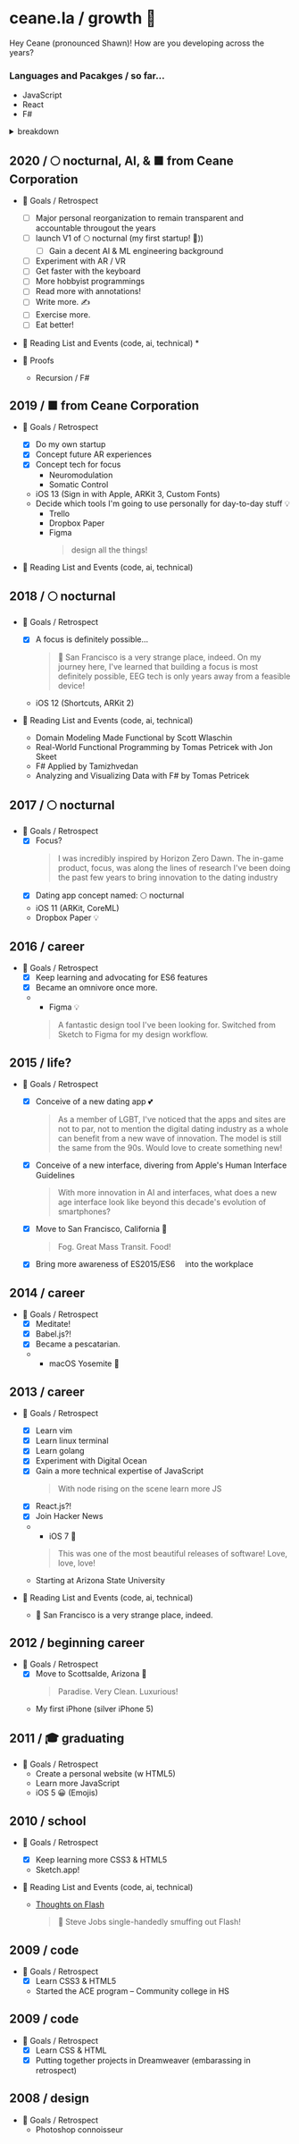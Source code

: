 # ceane.la / growth 🧬

Hey Ceane (pronounced Shawn)! How are you developing across the years? 


### Languages and Pacakges / so far...
  * JavaScript <image src="https://upload.wikimedia.org/wikipedia/commons/thumb/9/99/Unofficial_JavaScript_logo_2.svg/480px-Unofficial_JavaScript_logo_2.svg.png" width="10" height="10">
  * React
  * F#

<details>
  <summary>breakdown</summary>

  ## year / yearly concern
</details>


## 2020 / 🌕 nocturnal, AI, & ■ from Ceane Corporation
* 🎯 Goals / Retrospect
  - [ ] Major personal reorganization to remain transparent and accountable througout the years
  - [ ] launch V1 of 🌕 nocturnal (my first startup! 🍻))
    - [ ] Gain a decent AI & ML engineering background
  - [ ] Experiment with AR / VR
  - [ ] Get faster with the keyboard
  - [ ] More hobbyist programmings
  - [ ] Read more with annotations!
  - [ ] Write more. ✍️
  - [ ] Exercise more.
  - [ ] Eat better!

* 📖 Reading List and Events (code, ai, technical)
  * 

* 🎻 Proofs
  * Recursion / F#

## 2019 / ■ from Ceane Corporation
* 🎯 Goals / Retrospect
  - [x] Do my own startup
  - [x] Concept future AR experiences
  - [x] Concept tech for focus
    * Neuromodulation
    * Somatic Control
  * iOS 13 (Sign in with Apple, ARKit 3, Custom Fonts)
  * Decide which tools I'm going to use personally for day-to-day stuff 💡
    * Trello
    * Dropbox Paper
    * Figma 
      > design all the things!

* 📖 Reading List and Events (code, ai, technical)


## 2018 / 🌕 nocturnal
* 🎯 Goals / Retrospect
  - [x] A focus is definitely possible...
    > 🔮 San Francisco is a very strange place, indeed. On my journey here, I've learned that building a focus is most definitely possible, EEG tech is only years away from a feasible device!
  * iOS 12 (Shortcuts, ARKit 2)

* 📖 Reading List and Events (code, ai, technical)
  * Domain Modeling Made Functional by Scott Wlaschin
  * Real-World Functional Programming by Tomas Petricek with Jon Skeet
  * F# Applied by Tamizhvedan
  * Analyzing and Visualizing Data with F# by Tomas Petricek


## 2017 / 🌕 nocturnal
* 🎯 Goals / Retrospect
  - [x] Focus?
      > I was incredibly inspired by Horizon Zero Dawn. The in-game product, focus, was along the lines of research I've been doing the past few years to bring innovation to the dating industry
  - [x] Dating app concept named: 🌕 nocturnal
  * iOS 11 (ARKit, CoreML)
  * Dropbox Paper 💡


## 2016 / career
* 🎯 Goals / Retrospect
  - [x] Keep learning and advocating for ES6 features
  - [x] Became an omnivore once more.
  - * Figma 💡
    > A fantastic design tool I've been looking for. Switched from Sketch to Figma for my design workflow.


## 2015 / life?
* 🎯 Goals / Retrospect
  - [x] Conceive of a new dating app 💕
    > As a member of LGBT, I've noticed that the apps and sites are not to par, not to mention the digital dating industry as a whole can benefit from a new wave of innovation. The model is still the same from the 90s. Would love to create something new!
  - [x] Conceive of a new interface, divering from Apple's Human Interface Guidelines
    > With more innovation in AI and interfaces, what does a new age interface look like beyond this decade's evolution of smartphones?
  - [x] Move to San Francisco, California 🌁
    > Fog. Great Mass Transit. Food!
  - [x] Bring more awareness of ES2015/ES6 <image src="https://upload.wikimedia.org/wikipedia/commons/thumb/9/99/Unofficial_JavaScript_logo_2.svg/480px-Unofficial_JavaScript_logo_2.svg.png" width="10" height="10"> into the workplace


## 2014 / career
* 🎯 Goals / Retrospect
  - [x] Meditate!
  - [x] Babel.js?!
  - [x] Became a pescatarian.
  - * macOS Yosemite 🤤


## 2013 / career
* 🎯 Goals / Retrospect
  - [x] Learn vim
  - [x] Learn linux terminal
  - [x] Learn golang
  - [x] Experiment with Digital Ocean
  - [x] Gain a more technical expertise of JavaScript
    > With node rising on the scene learn more JS
  - [x] React.js?!
  - [x] Join Hacker News
  - * iOS 7 🤤
    > This was one of the most beautiful releases of software! Love, love, love!
  * Starting at Arizona State University

* 📖 Reading List and Events (code, ai, technical)
  * 🔮 San Francisco is a very strange place, indeed.


## 2012 / beginning career
* 🎯 Goals / Retrospect
  - [x] Move to Scottsalde, Arizona 🌵
    > Paradise. Very Clean. Luxurious!
  * My first iPhone (silver iPhone 5)


## 2011 / 🎓 graduating
* 🎯 Goals / Retrospect
  * Create a personal website (w HTML5)
  * Learn more JavaScript
  * iOS 5 😀 (Emojis)


## 2010 / school
* 🎯 Goals / Retrospect
  - [x] Keep learning more CSS3 & HTML5
  * Sketch.app!

* 📖 Reading List and Events (code, ai, technical)
  * [Thoughts on Flash](https://www.apple.com/hotnews/thoughts-on-flash/)
    > 👏 Steve Jobs single-handedly smuffing out Flash!


## 2009 / code
* 🎯 Goals / Retrospect
  - [x] Learn CSS3 & HTML5
  * Started the ACE program – Community college in HS


## 2009 / code
* 🎯 Goals / Retrospect
  - [x] Learn CSS & HTML
  - [x] Putting together projects in Dreamweaver (embarassing in retrospect)

## 2008 / design
* 🎯 Goals / Retrospect
  * Photoshop connoisseur